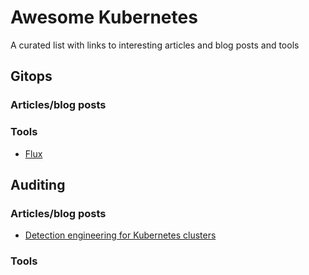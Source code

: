 # Awesome Kubernetes
A curated list with links to interesting articles and blog posts and tools

## Gitops
### Articles/blog posts
### Tools
- [Flux](https://fluxcd.io/)

## Auditing
### Articles/blog posts
- [Detection engineering for Kubernetes clusters](https://research.nccgroup.com/2021/11/10/detection-engineering-for-kubernetes-clusters/)

### Tools
